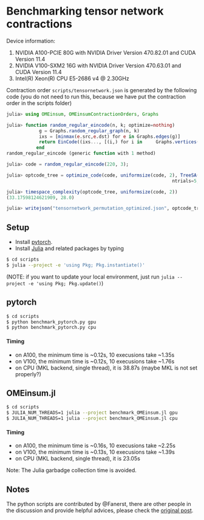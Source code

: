 # Benchmarking tensor network contractions

Device information:
1. NVIDIA A100-PCIE 80G with NVIDIA Driver Version 470.82.01 and CUDA Version 11.4
2. NVIDIA V100-SXM2 16G with NVIDIA Driver Version 470.63.01 and CUDA Version 11.4
3. Intel(R) Xeon(R) CPU E5-2686 v4 @ 2.30GHz

Contraction order `scripts/tensornetwork.json` is generated by the following code (you do not need to run this, because we have put the contraction order in the scripts folder)
```julia
julia> using OMEinsum, OMEinsumContractionOrders, Graphs

julia> function random_regular_eincode(n, k; optimize=nothing)
            g = Graphs.random_regular_graph(n, k)
            ixs = [minmax(e.src,e.dst) for e in Graphs.edges(g)]
            return EinCode((ixs..., [(i,) for i in     Graphs.vertices(g)]...), ())
           end
random_regular_eincode (generic function with 1 method)

julia> code = random_regular_eincode(220, 3);

julia> optcode_tree = optimize_code(code, uniformsize(code, 2), TreeSA(sc_target=29, βs=0.1:0.1:20,
                                                             ntrials=5, niters=30, sc_weight=2.0));

julia> timespace_complexity(optcode_tree, uniformsize(code, 2))
(33.17598124621909, 28.0)

julia> writejson("tensornetwork_permutation_optimized.json", optcode_tree)
```

## Setup

* Install [pytorch](https://pytorch.org/get-started/locally/).
* Install [Julia](https://julialang.org/downloads/) and related packages by typing

```bash
$ cd scripts
$ julia --project -e 'using Pkg; Pkg.instantiate()'
```

(NOTE: if you want to update your local environment, just run `julia --project -e 'using Pkg; Pkg.update()`)

## pytorch

```bash
$ cd scripts
$ python benchmark_pytorch.py gpu
$ python benchmark_pytorch.py cpu
```

#### Timing

* on A100, the minimum time is ~0.12s, 10 execusions take ~1.35s
* on V100, the minimum time is ~0.12s, 10 execusions take ~1.76s
* on CPU (MKL backend, single thread), it is 38.87s (maybe MKL is not set properly?)

## OMEinsum.jl

```bash
$ cd scripts
$ JULIA_NUM_THREADS=1 julia --project benchmark_OMEinsum.jl gpu
$ JULIA_NUM_THREADS=1 julia --project benchmark_OMEinsum.jl cpu
```

#### Timing
* on A100, the minimum time is ~0.16s, 10 execusions take ~2.25s
* on V100, the minimum time is ~0.13s, 10 execusions take ~1.39s
* on CPU (MKL backend, single thread), it is 23.05s

Note: The Julia garbadge collection time is avoided.


## Notes
The python scripts are contributed by @Fanerst, there are other people in the discussion and provide helpful advices, please check the [original post](https://github.com/under-Peter/OMEinsum.jl/issues/133#issuecomment-1003662057).
